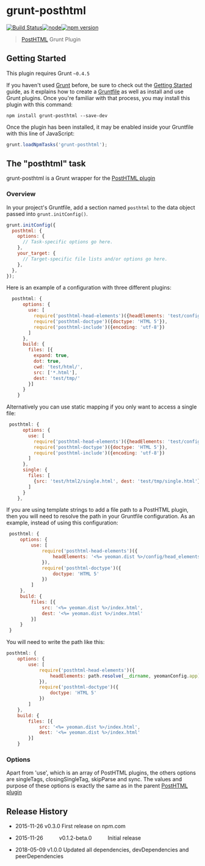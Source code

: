 # grunt-posthtml  

[![Build Status][ci-img]][ci][![node](https://img.shields.io/node/v/grunt-posthtml.svg?style=flat-square)]()[![npm version](https://img.shields.io/npm/v/grunt-posthtml.svg?style=flat-square)](https://www.npmjs.com/package/grunt-posthtml)

[ci-img]: https://travis-ci.org/posthtml/grunt-posthtml.svg?style=flat-square
[ci]: https://travis-ci.org/posthtml/grunt-posthtml

> [PostHTML](https://github.com/posthtml/posthtml) Grunt Plugin

## Getting Started
This plugin requires Grunt `~0.4.5`

If you haven't used [Grunt](http://gruntjs.com/) before, be sure to check out the [Getting Started](http://gruntjs.com/getting-started) guide, as it explains how to create a [Gruntfile](http://gruntjs.com/sample-gruntfile) as well as install and use Grunt plugins. Once you're familiar with that process, you may install this plugin with this command:

```shell
npm install grunt-posthtml --save-dev
```

Once the plugin has been installed, it may be enabled inside your Gruntfile with this line of JavaScript:

```js
grunt.loadNpmTasks('grunt-posthtml');
```

## The "posthtml" task

grunt-posthtml is a Grunt wrapper for the [PostHTML plugin](https://github.com/posthtml/posthtml)

### Overview
In your project's Gruntfile, add a section named `posthtml` to the data object passed into `grunt.initConfig()`.

```js
grunt.initConfig({
  posthtml: {
    options: {
      // Task-specific options go here.
    },
    your_target: {
      // Target-specific file lists and/or options go here.
    },
  },
});
```

Here is an example of a configuration with three different plugins:

```js
  posthtml: {
      options: {
        use: [
          require('posthtml-head-elements')({headElements: 'test/config/head.json'}),
          require('posthtml-doctype')({doctype: 'HTML 5'}),
          require('posthtml-include')({encoding: 'utf-8'})
        ]
      },
      build: {
        files: [{
          expand: true,
          dot: true,
          cwd: 'test/html/',
          src: ['*.html'],
          dest: 'test/tmp/'
        }]
      }
    }
```

Alternatively you can use static mapping if you only want to access a single file:

```js
 posthtml: {
      options: {
        use: [
          require('posthtml-head-elements')({headElements: 'test/config/head.json'}),
          require('posthtml-doctype')({doctype: 'HTML 5'}),
          require('posthtml-include')({encoding: 'utf-8'})
        ]
      },
      single: {
        files: [
          {src: 'test/html2/single.html', dest: 'test/tmp/single.html'}
        ]
      }
    },
```

If you are using template strings to add a file path to a PostHTML plugin, then you will need to resolve the path in your Gruntfile configuration. As an example, instead of using this configuration:

```js
 posthtml: {
     options: {
         use: [
             require('posthtml-head-elements')({
                 headElements: '<%= yeoman.dist %>/config/head_elements.json'
             }),
             require('posthtml-doctype')({
                 doctype: 'HTML 5'
             })
         ]
     },
     build: {
         files: [{
             src: '<%= yeoman.dist %>/index.html',
             dest: '<%= yeoman.dist %>/index.html'
         }]
     }
 }
```

You will need to write the path like this:

```js
posthtml: {
    options: {
        use: [
            require('posthtml-head-elements')({
                headElements: path.resolve(__dirname, yeomanConfig.app) + '/config/head_elements.json'
            }),
            require('posthtml-doctype')({
                doctype: 'HTML 5'
            })
        ]
    },
    build: {
        files: [{
            src: '<%= yeoman.dist %>/index.html',
            dest: '<%= yeoman.dist %>/index.html'
        }]
    }
```

### Options

Apart from 'use', which is an array of PostHTML plugins, the others options are singleTags, closingSingleTag, skipParse and sync. The values and purpose of these options is exactly the same as in the parent [PostHTML plugin](https://github.com/posthtml/posthtml#options)

## Release History
 * 2015-11-26   v0.3.0          First release on npm.com
 
 * 2015-11-26   v0.1.2-beta.0   Initial release
 
 * 2018-05-09   v1.0.0          Updated all dependencies, devDependencies and peerDependencies

